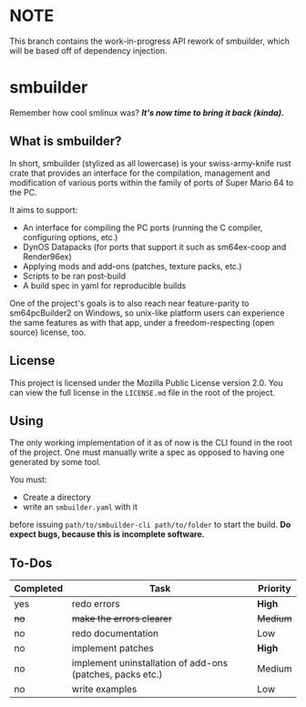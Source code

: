 # NOTE

This branch contains the work-in-progress API rework of smbuilder, which will be based off of dependency injection.

# smbuilder

Remember how cool smlinux was? ***It's now time to bring it back (kinda).***

## What is smbuilder?
In short, smbuilder (stylized as all lowercase) is your swiss-army-knife rust crate that provides an interface for the compilation, management and modification of various ports within the family of ports of Super Mario 64 to the PC.

It aims to support:
 * An interface for compiling the PC ports (running the C compiler, configuring options, etc.)
 * DynOS Datapacks (for ports that support it such as sm64ex-coop and Render96ex)
 * Applying mods and add-ons (patches, texture packs, etc.)
 * Scripts to be ran post-build
 * A build spec in yaml for reproducible builds

One of the project's goals is to also reach near feature-parity to sm64pcBuilder2 on Windows, so unix-like platform users can experience the same features as with that app, under a freedom-respecting (open source) license, too.

## License

This project is licensed under the Mozilla Public License version 2.0. You can view the full license in the `LICENSE.md` file in the root of the project.

## Using

The only working implementation of it as of now is the CLI found in the root of the project. One must manually write a spec as opposed to having one generated by some tool.

You must:
 * Create a directory
 * write an `smbuilder.yaml` with it

before issuing `path/to/smbuilder-cli path/to/folder` to start the build. **Do expect bugs, because this is incomplete software.**

## To-Dos

|Completed|Task|Priority|
|---------|----|--------|
|yes|redo errors|**High**|
|~~no~~|~~make the errors clearer~~|~~Medium~~|
|no|redo documentation|Low|
|no|implement patches|**High**|
|no|implement uninstallation of add-ons (patches, packs etc.)|Medium|
|no|write examples|Low|
